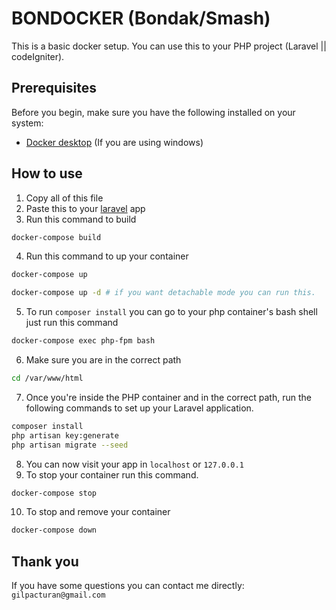 # BONDOCKER (Bondak/Smash)

This is a basic docker setup. You can use this to your PHP project (Laravel || codeIgniter).

## Prerequisites

Before you begin, make sure you have the following installed on your system:

- [Docker desktop](https://www.docker.com/products/docker-desktop/) (If you are using windows)

## How to use

1. Copy all of this file
2. Paste this to your [laravel](https://laravel.com/) app
3. Run this command to build
```bash
docker-compose build
```
4. Run this command to up your container
```bash
docker-compose up
```
```bash
docker-compose up -d # if you want detachable mode you can run this.
```
5. To run `composer install` you can go to your php container's bash shell just run this command
```bash
docker-compose exec php-fpm bash
```
6. Make sure you are in the correct path
```bash
cd /var/www/html
```
7. Once you're inside the PHP container and in the correct path, run the following commands to set up your Laravel application.
```bash
composer install
php artisan key:generate
php artisan migrate --seed
```
8. You can now visit your app in `localhost` or `127.0.0.1`
9. To stop your container run this command.
```bash
docker-compose stop
```
10. To stop and remove your container
```bash
docker-compose down
```

## Thank you

If you have some questions you can contact me directly: `gilpacturan@gmail.com`

